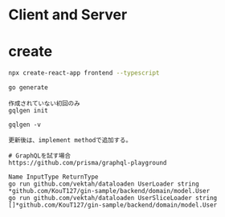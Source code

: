 # Client and Server

# create
```bash
npx create-react-app frontend --typescript
```

```bash
go generate
```

```
作成されていない初回のみ
gqlgen init

gqlgen -v

更新後は、implement methodで追加する。 
```

```
# GraphQLを試す場合
https://github.com/prisma/graphql-playground
```
```
Name InputType ReturnType
go run github.com/vektah/dataloaden UserLoader string *github.com/KouT127/gin-sample/backend/domain/model.User
go run github.com/vektah/dataloaden UserSliceLoader string []*github.com/KouT127/gin-sample/backend/domain/model.User
```